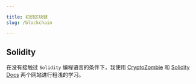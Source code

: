 ```yaml
---

title: 初识区块链
slug: /blockchain

---
```



## Solidity

在没有接触过 `Solidity` 编程语言的条件下，我使用 [CryptoZombie](https://cryptozombies.io/zh/course) 和 [Solidity Docs](https://docs.soliditylang.org/en/latest/) 两个网站进行粗浅的学习。